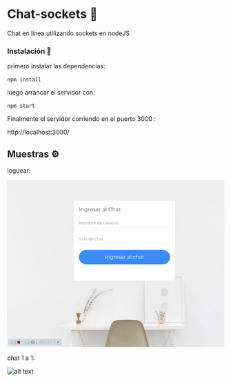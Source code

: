 
# Chat-sockets 🚀

Chat en linea utilizando sockets en nodeJS

### Instalación 🔧

primero instalar las dependencias:

```
npm install
```

luego arrancar el servidor con: 

```
npm start
```

Finalmente el servidor corriendo en el puerto 3000 : 

http://localhost:3000/

## Muestras ⚙️

loguear:

![Alt text](assets/chat1.gif)

chat 1 a 1:

![alt text](https://raw.githubusercontent.com/username/projectname/branch/path/to/img.png)



